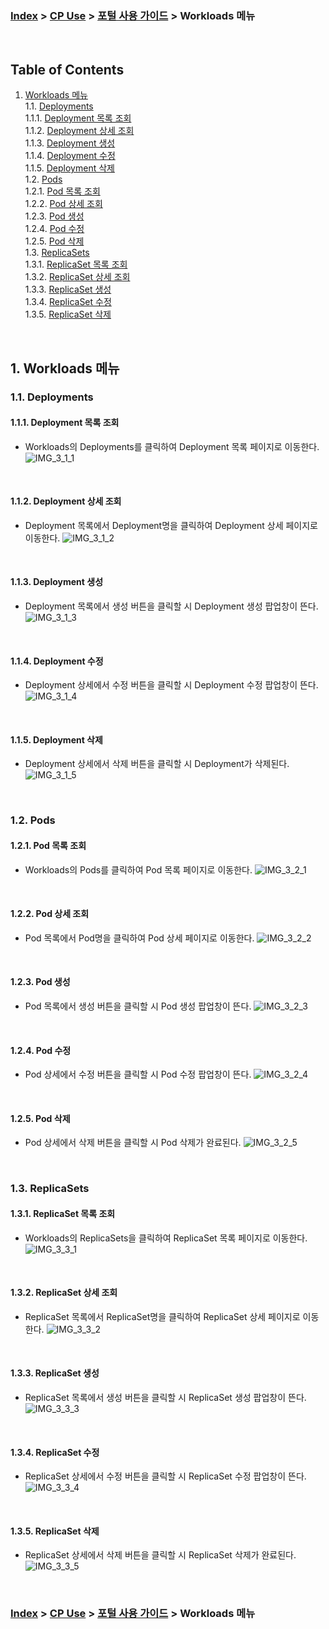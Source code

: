### [Index](https://github.com/K-PaaS/container-platform/blob/master/README.md) > [CP Use](../Readme.md) >  [포털 사용 가이드](./cp-portal-use-guide.md) > Workloads 메뉴

<br>

## Table of Contents

1. [Workloads 메뉴](#1)  
  1.1. [Deployments](#1-1)   
  1.1.1. [Deployment 목록 조회](#1-1-1)    
  1.1.2. [Deployment 상세 조회](#1-1-2)  
  1.1.3. [Deployment 생성](#1-1-3)  
  1.1.4. [Deployment 수정](#1-1-4)  
  1.1.5. [Deployment 삭제](#1-1-5)   
  1.2. [Pods](#1-2)      
  1.2.1. [Pod 목록 조회](#1-2-1)  
  1.2.2. [Pod 상세 조회](#1-2-2)  
  1.2.3. [Pod 생성](#1-2-3)  
  1.2.4. [Pod 수정](#1-2-4)  
  1.2.5. [Pod 삭제](#1-2-5)  
  1.3. [ReplicaSets](#1-3)  
  1.3.1. [ReplicaSet 목록 조회](#1-3-1)  
  1.3.2. [ReplicaSet 상세 조회](#1-3-2)  
  1.3.3. [ReplicaSet 생성](#1-3-3)  
  1.3.4. [ReplicaSet 수정](#1-3-4)  
  1.3.5. [ReplicaSet 삭제](#1-3-5)  
       
<br>


## <div id='1'/> 1. Workloads 메뉴
### <div id='1-1'/> 1.1. Deployments
#### <div id='1-1-1'/> 1.1.1. Deployment 목록 조회
- Workloads의 Deployments를 클릭하여 Deployment 목록 페이지로 이동한다.
  ![IMG_3_1_1]

<br>

#### <div id='1-1-2'/> 1.1.2. Deployment 상세 조회
- Deployment 목록에서 Deployment명을 클릭하여 Deployment 상세 페이지로 이동한다.
  ![IMG_3_1_2]

<br>

#### <div id='1-1-3'/> 1.1.3. Deployment 생성
- Deployment 목록에서 생성 버튼을 클릭할 시 Deployment 생성 팝업창이 뜬다.
  ![IMG_3_1_3]

<br>

#### <div id='1-1-4'/> 1.1.4. Deployment 수정
- Deployment 상세에서 수정 버튼을 클릭할 시 Deployment 수정 팝업창이 뜬다.
  ![IMG_3_1_4]

<br>

#### <div id='1-1-5'/> 1.1.5. Deployment 삭제
- Deployment 상세에서 삭제 버튼을 클릭할 시 Deployment가 삭제된다.
  ![IMG_3_1_5]

<br>


### <div id='1-2'/> 1.2. Pods
#### <div id='1-2-1'/> 1.2.1. Pod 목록 조회
- Workloads의 Pods를 클릭하여 Pod 목록 페이지로 이동한다.
  ![IMG_3_2_1]

<br>

#### <div id='1-2-2'/> 1.2.2. Pod 상세 조회
- Pod 목록에서 Pod명을 클릭하여 Pod 상세 페이지로 이동한다.
  ![IMG_3_2_2]

<br>

#### <div id='1-2-3'/> 1.2.3. Pod 생성
- Pod 목록에서 생성 버튼을 클릭할 시 Pod 생성 팝업창이 뜬다.
  ![IMG_3_2_3]

<br>

#### <div id='1-2-4'/> 1.2.4. Pod 수정
- Pod 상세에서 수정 버튼을 클릭할 시 Pod 수정 팝업창이 뜬다.
  ![IMG_3_2_4]

<br>

#### <div id='1-2-5'/> 1.2.5. Pod 삭제
- Pod 상세에서 삭제 버튼을 클릭할 시 Pod 삭제가 완료된다.
  ![IMG_3_2_5]

<br>

### <div id='1-3'/> 1.3. ReplicaSets
#### <div id='1-3-1'/> 1.3.1. ReplicaSet 목록 조회
- Workloads의 ReplicaSets을 클릭하여 ReplicaSet 목록 페이지로 이동한다.
  ![IMG_3_3_1]

<br>

#### <div id='1-3-2'/> 1.3.2. ReplicaSet 상세 조회
- ReplicaSet 목록에서 ReplicaSet명을 클릭하여 ReplicaSet 상세 페이지로 이동한다.
  ![IMG_3_3_2]

<br>

#### <div id='1-3-3'/> 1.3.3. ReplicaSet 생성
- ReplicaSet 목록에서 생성 버튼을 클릭할 시 ReplicaSet 생성 팝업창이 뜬다.
  ![IMG_3_3_3]

<br>

#### <div id='1-3-4'/> 1.3.4. ReplicaSet 수정
- ReplicaSet 상세에서 수정 버튼을 클릭할 시 ReplicaSet 수정 팝업창이 뜬다.
  ![IMG_3_3_4]

<br>

#### <div id='1-3-5'/> 1.3.5. ReplicaSet 삭제
- ReplicaSet 상세에서 삭제 버튼을 클릭할 시 ReplicaSet 삭제가 완료된다.
  ![IMG_3_3_5]

<br>


### [Index](https://github.com/K-PaaS/container-platform/blob/master/README.md) > [CP Use](../Readme.md) >  [포털 사용 가이드](./cp-portal-use-guide.md) > Workloads 메뉴

[IMG_3_1_1]:../images/portal/IMG_3_1_1.png
[IMG_3_1_2]:../images/portal/IMG_3_1_2.png
[IMG_3_1_3]:../images/portal/IMG_3_1_3.png
[IMG_3_1_4]:../images/portal/IMG_3_1_4.png
[IMG_3_1_5]:../images/portal/IMG_3_1_5.png
[IMG_3_2_1]:../images/portal/IMG_3_2_1.png
[IMG_3_2_2]:../images/portal/IMG_3_2_2.png
[IMG_3_2_3]:../images/portal/IMG_3_2_3.png
[IMG_3_2_4]:../images/portal/IMG_3_2_4.png
[IMG_3_2_5]:../images/portal/IMG_3_2_5.png
[IMG_3_3_1]:../images/portal/IMG_3_3_1.png
[IMG_3_3_2]:../images/portal/IMG_3_3_2.png
[IMG_3_3_3]:../images/portal/IMG_3_3_3.png
[IMG_3_3_4]:../images/portal/IMG_3_3_4.png
[IMG_3_3_5]:../images/portal/IMG_3_3_5.png